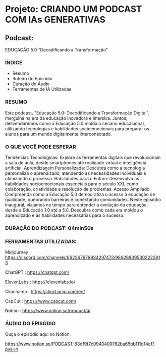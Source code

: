 # Projeto: CRIANDO UM PODCAST COM IAs GENERATIVAS

## Podcast: 

EDUCAÇÃO 5.0 “Decodificando a Transformação”


### ÍNDICE
* Resumo
* Roteiro do Episódio
* Duração do Áudio
* Ferramentas de IA Utilizadas


  

### RESUMO



Este podcast, "Educação 5.0: Decodificando a Transformação Digital", mergulha na era da educação inovadora e imersiva. 
Juntos, desvendaremos como a Educação 5.0 molda o cenário educacional, utilizando tecnologias e habilidades socioemocionais para preparar os alunos para um mundo 
digitalmente interconectado.




### O QUE VOCÊ PODE ESPERAR



Tendências Tecnológicas: Explore as ferramentas digitais que revolucionam a sala de aula, desde smartphones até realidade virtual e inteligência artificial.
Aprendizagem Personalizada: Descubra como a tecnologia personaliza o aprendizado, atendendo às necessidades individuais e otimizando o processo.
Habilidades para o Futuro: Desenvolva as habilidades socioemocionais essenciais para o século XXI, como colaboração, criatividade e resolução de problemas.
Acesso Ampliado: Compreenda como a Educação 5.0 democratiza o acesso à educação de qualidade, quebrando barreiras e conectando comunidades.
Neste episódio inaugural, viajamos no tempo para entender a evolução da educação, desde a Educação 1.0 até a 5.0. Descubra como cada era moldou o aprendizado e as habilidades necessárias para o sucesso.




### DURAÇÃO DO PODCAST: 04min50s




### FERRAMENTAS UTILIZADAS: 


Midjourney : https://discord.com/channels/662267976984297473/989268395302223913


ChatGPT : https://chatgpt.com/


ElevenLabs : https://elevenlabs.io/


Clipchamp : https://clipchamp.com/en/


CapCut : https://www.capcut.com/


Notion : https://www.notion.so/product/ai




### ÁUDIO DO EPISÓDIO



Ouça o episódio aqui no Notion.

https://www.notion.so/PODCAST-83df9f7c0940400782ba65bb111d14ef?pvs=4


